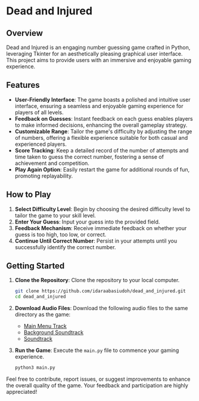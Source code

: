 # Dead and Injured

## Overview

Dead and Injured is an engaging number guessing game crafted in Python, leveraging Tkinter for an aesthetically pleasing graphical user interface. This project aims to provide users with an immersive and enjoyable gaming experience.

## Features

- **User-Friendly Interface**: The game boasts a polished and intuitive user interface, ensuring a seamless and enjoyable gaming experience for players of all levels.
- **Feedback on Guesses**: Instant feedback on each guess enables players to make informed decisions, enhancing the overall gameplay strategy.
- **Customizable Range**: Tailor the game's difficulty by adjusting the range of numbers, offering a flexible experience suitable for both casual and experienced players.
- **Score Tracking**: Keep a detailed record of the number of attempts and time taken to guess the correct number, fostering a sense of achievement and competition.
- **Play Again Option**: Easily restart the game for additional rounds of fun, promoting replayability.

## How to Play

1. **Select Difficulty Level**: Begin by choosing the desired difficulty level to tailor the game to your skill level.
2. **Enter Your Guess**: Input your guess into the provided field.
3. **Feedback Mechanism**: Receive immediate feedback on whether your guess is too high, too low, or correct.
4. **Continue Until Correct Number**: Persist in your attempts until you successfully identify the correct number.

## Getting Started

1. **Clone the Repository**: Clone the repository to your local computer.

    ```bash
    git clone https://github.com/idaraabasiudoh/dead_and_injured.git
    cd dead_and_injured
    ```

2. **Download Audio Files**: Download the following audio files to the same directory as the game:
    - [Main Menu Track](https://drive.google.com/file/d/1RdumGpSqDcbh_0EHRQWLjjUyRXOEYKex/view?usp=share_link)
    - [Background Soundtrack](https://drive.google.com/file/d/1d8aKzOChMxg5QR70K-fM0PIy_tWtTTDg/view?usp=share_link)
    - [Soundtrack](https://drive.google.com/file/d/1AVDZF2cvJ0jM-Sz_f-7lWK54WFn1DAGO/view?usp=share_link)

3. **Run the Game**: Execute the `main.py` file to commence your gaming experience.

    ```bash
    python3 main.py
    ```

Feel free to contribute, report issues, or suggest improvements to enhance the overall quality of the game. Your feedback and participation are highly appreciated!

